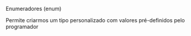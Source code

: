 Enumeradores (enum)

Permite criarmos um tipo personalizado com valores pré-definidos pelo programador


